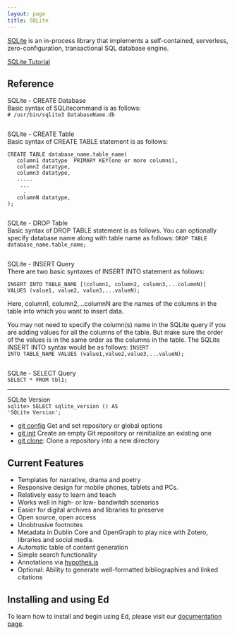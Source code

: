 ```yaml
---
layout: page
title: SQLite
---
```


[SQLite](https://www.sqlite.org/index.html) is an in-process library that implements a self-contained, serverless, zero-configuration, transactional SQL database engine.

[SQLite Tutorial](https://www.tutorialspoint.com/sqlite/index.htm)

## Reference
SQLite - CREATE Database<br>
Basic syntax of SQLitecommand is as follows:<br>
<code># /usr/bin/sqlite3 DatabaseName.db</code>

<img src="https://cjs6891.github.io/el7_blog/public/img/1482865400.png" alt="" style="">

SQLite - CREATE Table<br>
Basic syntax of CREATE TABLE statement is as follows:
<pre><code>CREATE TABLE database_name.table_name(
   column1 datatype  PRIMARY KEY(one or more columns),
   column2 datatype,
   column3 datatype,
   .....
    ...
     .
   columnN datatype,
);</code></pre>

<img src="https://cjs6891.github.io/el7_blog/public/img/1482866621.png" alt="" style="">

SQLite - DROP Table<br>
Basic syntax of DROP TABLE statement is as follows. You can optionally specify database name along with table name as follows:
<code>DROP TABLE database_name.table_name;</code>

<img src="https://cjs6891.github.io/el7_blog/public/img/1482872760.png" alt="" style="">

SQLite - INSERT Query<br>
There are two basic syntaxes of INSERT INTO statement as follows:
<pre><code>INSERT INTO TABLE_NAME [(column1, column2, column3,...columnN)]  
VALUES (value1, value2, value3,...valueN);</code></pre>

Here, column1, column2,...columnN are the names of the columns in the table into which you want to insert data.

You may not need to specify the column(s) name in the SQLite query if you are adding values for all the columns of the table. But make sure the order of the values is in the same order as the columns in the table. The SQLite INSERT INTO syntax would be as follows:
<code>INSERT INTO TABLE_NAME VALUES (value1,value2,value3,...valueN);</code>

<img src="https://cjs6891.github.io/el7_blog/public/img/1482875405.png" alt="" style="">

SQLite - SELECT Query<br>
<code>SELECT * FROM tbl1;</code>


 - - - - - 

SQLite Version<br>
<code>sqlite> SELECT sqlite_version () AS 'SQLite Version';</code>

- [git config](https://git-scm.com/docs/git-config) Get and set repository or global options
- [git init](https://git-scm.com/docs/git-init) Create an empty Git repository or reinitialize an existing one
- [git clone](https://git-scm.com/docs/git-clone): Clone a repository into a new directory



## Current Features
- Templates for narrative, drama and poetry
- Responsive design for mobile phones, tablets and PCs.
- Relatively easy to learn and teach
- Works well in high- or low- bandwitdh scenarios
- Easier for digital archives and libraries to preserve
- Open source, open access
- Unobtrusive footnotes
- Metadata in Dublin Core and OpenGraph to play nice with Zotero, libraries and social media.
- Automatic table of content generation
- Simple search functionality
- Annotations via [hypothes.is](https://hypothes.is/)
- Optional: Ability to generate well-formatted bibliographies and linked citations


## Installing and using Ed

To learn how to install and begin using Ed, please visit our [documentation page](http://elotroalex.github.io/ed/documentation/).